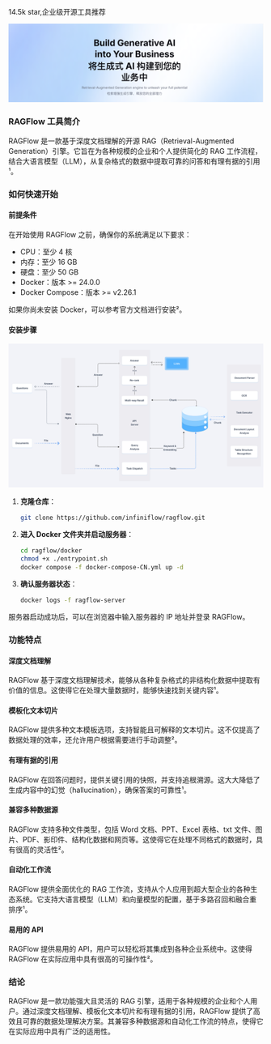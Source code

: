 14.5k star,企业级开源工具推荐

![](image-1.png)

### RAGFlow 工具简介

RAGFlow 是一款基于深度文档理解的开源 RAG（Retrieval-Augmented Generation）引擎。它旨在为各种规模的企业和个人提供简化的 RAG 工作流程，结合大语言模型（LLM），从复杂格式的数据中提取可靠的问答和有理有据的引用¹。

### 如何快速开始

#### 前提条件

在开始使用 RAGFlow 之前，确保你的系统满足以下要求：

- CPU：至少 4 核
- 内存：至少 16 GB
- 硬盘：至少 50 GB
- Docker：版本 >= 24.0.0
- Docker Compose：版本 >= v2.26.1

如果你尚未安装 Docker，可以参考官方文档进行安装²。

#### 安装步骤

![](image.png)

1. **克隆仓库**：
   ```bash
   git clone https://github.com/infiniflow/ragflow.git
   ```

2. **进入 Docker 文件夹并启动服务器**：
   ```bash
   cd ragflow/docker
   chmod +x ./entrypoint.sh
   docker compose -f docker-compose-CN.yml up -d
   ```

3. **确认服务器状态**：
   ```bash
   docker logs -f ragflow-server
   ```

服务器启动成功后，可以在浏览器中输入服务器的 IP 地址并登录 RAGFlow。

### 功能特点

#### 深度文档理解

RAGFlow 基于深度文档理解技术，能够从各种复杂格式的非结构化数据中提取有价值的信息。这使得它在处理大量数据时，能够快速找到关键内容¹。

#### 模板化文本切片

RAGFlow 提供多种文本模板选项，支持智能且可解释的文本切片。这不仅提高了数据处理的效率，还允许用户根据需要进行手动调整²。

#### 有理有据的引用

RAGFlow 在回答问题时，提供关键引用的快照，并支持追根溯源。这大大降低了生成内容中的幻觉（hallucination），确保答案的可靠性¹。

#### 兼容多种数据源

RAGFlow 支持多种文件类型，包括 Word 文档、PPT、Excel 表格、txt 文件、图片、PDF、影印件、结构化数据和网页等。这使得它在处理不同格式的数据时，具有很高的灵活性²。

#### 自动化工作流

RAGFlow 提供全面优化的 RAG 工作流，支持从个人应用到超大型企业的各种生态系统。它支持大语言模型（LLM）和向量模型的配置，基于多路召回和融合重排序¹。

#### 易用的 API

RAGFlow 提供易用的 API，用户可以轻松将其集成到各种企业系统中。这使得 RAGFlow 在实际应用中具有很高的可操作性²。

### 结论

RAGFlow 是一款功能强大且灵活的 RAG 引擎，适用于各种规模的企业和个人用户。通过深度文档理解、模板化文本切片和有理有据的引用，RAGFlow 提供了高效且可靠的数据处理解决方案。其兼容多种数据源和自动化工作流的特点，使得它在实际应用中具有广泛的适用性。

